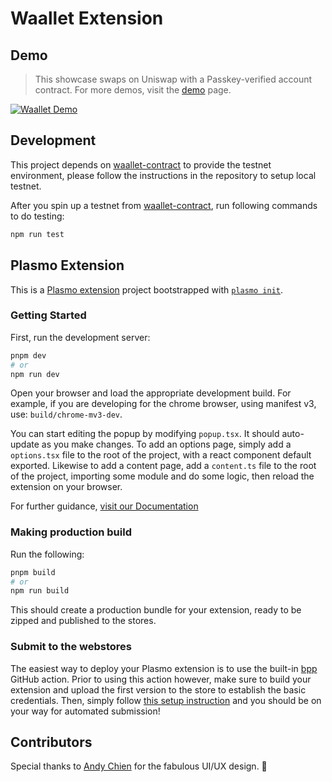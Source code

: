 # Waallet Extension

## Demo

> This showcase swaps on Uniswap with a Passkey-verified account contract. For more demos, visit the [demo](demo.md) page.

[![Waallet Demo](https://i.imgur.com/ojApmiQ.gif)](https://youtu.be/9D5K4IlofLY)

## Development

This project depends on [waallet-contract](https://github.com/pilagod/waallet-contract) to provide the testnet environment, please follow the instructions in the repository to setup local testnet.

After you spin up a testnet from [waallet-contract](https://github.com/pilagod/waallet-contract), run following commands to do testing:

```bash
npm run test
```

## Plasmo Extension

This is a [Plasmo extension](https://docs.plasmo.com/) project bootstrapped with [`plasmo init`](https://www.npmjs.com/package/plasmo).

### Getting Started

First, run the development server:

```bash
pnpm dev
# or
npm run dev
```

Open your browser and load the appropriate development build. For example, if you are developing for the chrome browser, using manifest v3, use: `build/chrome-mv3-dev`.

You can start editing the popup by modifying `popup.tsx`. It should auto-update as you make changes. To add an options page, simply add a `options.tsx` file to the root of the project, with a react component default exported. Likewise to add a content page, add a `content.ts` file to the root of the project, importing some module and do some logic, then reload the extension on your browser.

For further guidance, [visit our Documentation](https://docs.plasmo.com/)

### Making production build

Run the following:

```bash
pnpm build
# or
npm run build
```

This should create a production bundle for your extension, ready to be zipped and published to the stores.

### Submit to the webstores

The easiest way to deploy your Plasmo extension is to use the built-in [bpp](https://bpp.browser.market) GitHub action. Prior to using this action however, make sure to build your extension and upload the first version to the store to establish the basic credentials. Then, simply follow [this setup instruction](https://docs.plasmo.com/framework/workflows/submit) and you should be on your way for automated submission!

## Contributors

Special thanks to [Andy Chien](https://www.linkedin.com/in/chih-wei-chien/) for the fabulous UI/UX design. 🎨
